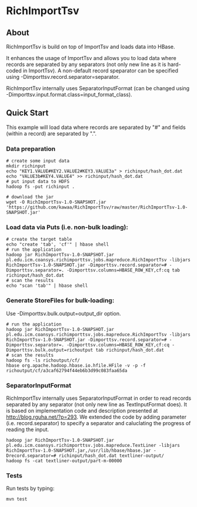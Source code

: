 RichImportTsv
=============

## About
RichImportTsv is build on top of ImportTsv and loads data into HBase. 

It enhances the usage of ImportTsv and allows you to load data where records are separated by any separators (not only new line as it is hard-coded in ImportTsv). A non-default record speparator can be specified using -Dimporttsv.record.separator=separator. 

RichImportTsv internally uses SeparatorInputFormat (can be changed using -Dimporttsv.input.format.class=input_format_class).

## Quick Start

This example will load data where records are separated by "#" and fields (within a record) are separated by ".".

### Data preparation
```
# create some input data
mkdir richinput
echo "KEY1.VALUE#KEY2.VALUE2#KEY3.VALUE3a" > richinput/hash_dot.dat
echo "VALUE3b#KEY4.VALUE4" >> richinput/hash_dot.dat 
# put input data to HDFS
hadoop fs -put richinput .

# download the jar
wget -O RichImportTsv-1.0-SNAPSHOT.jar 'https://github.com/kawaa/RichImportTsv/raw/master/RichImportTsv-1.0-SNAPSHOT.jar'
```

### Load data via Puts (i.e. non-bulk loading):
```
# create the target table
echo "create 'tab', 'cf'" | hbase shell
# run the application
hadoop jar RichImportTsv-1.0-SNAPSHOT.jar pl.edu.icm.coansys.richimporttsv.jobs.mapreduce.RichImportTsv -libjars RichImportTsv-1.0-SNAPSHOT.jar -Dimporttsv.record.separator=# -Dimporttsv.separator=. -Dimporttsv.columns=HBASE_ROW_KEY,cf:cq tab richinput/hash_dot.dat
# scan the results
echo "scan 'tab'" | hbase shell
```

### Generate StoreFiles for bulk-loading:
Use -Dimporttsv.bulk.output=output_dir option.
```
# run the application
hadoop jar RichImportTsv-1.0-SNAPSHOT.jar pl.edu.icm.coansys.richimporttsv.jobs.mapreduce.RichImportTsv -libjars RichImportTsv-1.0-SNAPSHOT.jar -Dimporttsv.record.separator=# -Dimporttsv.separator=. -Dimporttsv.columns=HBASE_ROW_KEY,cf:cq -Dimporttsv.bulk.output=richoutput tab richinput/hash_dot.dat
# scan the results
hadoop fs -ls richoutput/cf/
hbase org.apache.hadoop.hbase.io.hfile.HFile -v -p -f richoutput/cf/a3caf62794f44eb6b3d99c083faa65da
```

### SeparatorInputFormat

RichImportTsv internally uses SeparatorInputFormat in order to read records separated by any separator (not only new line as TextInputFormat does). It is based on implementation code and description presented at http://blog.rguha.net/?p=293. We extended the code by adding parameter (i.e. record.separator) to specify a separator and caluclating the progress of reading the input.

```
hadoop jar RichImportTsv-1.0-SNAPSHOT.jar pl.edu.icm.coansys.richimporttsv.jobs.mapreduce.TextLiner -libjars RichImportTsv-1.0-SNAPSHOT.jar,/usr/lib/hbase/hbase.jar -Drecord.separator=# richinput/hash_dot.dat textliner-output/
hadoop fs -cat textliner-output/part-m-00000
```

### Tests

Run tests by typing:

```
mvn test
```
